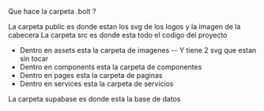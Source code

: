 Que hace la carpeta .bolt ?

La carpeta public es donde estan los svg de los logos y la imagen de la cabecera
La carpeta src es donde esta todo el codigo del proyecto
- Dentro en assets esta la carpeta de imagenes
-- Y tiene 2 svg que estan sin tocar 
- Dentro en components esta la carpeta de componentes
- Dentro en pages esta la carpeta de paginas
- Dentro en services esta la carpeta de servicios

La carpeta supabase es donde esta la base de datos

